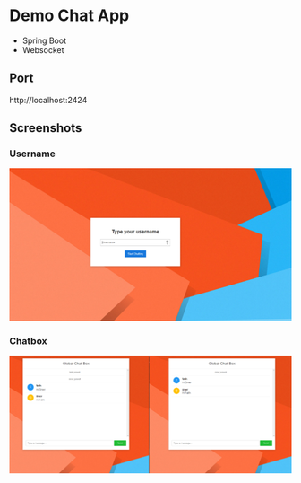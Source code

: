 # Demo Chat App
- Spring Boot
- Websocket

## Port
http://localhost:2424

## Screenshots

### Username
![Username](https://github.com/altunfatih/demo-chat-app/blob/main/images/username.png)

### Chatbox
![Chatbox](https://github.com/altunfatih/demo-chat-app/blob/main/images/chatbox.png)
